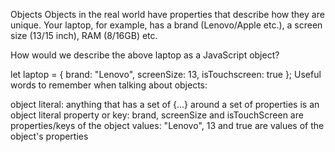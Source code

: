 Objects
Objects in the real world have properties that describe how they are unique. Your laptop, for example, has a brand (Lenovo/Apple etc.), a screen size (13/15 inch), RAM (8/16GB) etc.

How would we describe the above laptop as a JavaScript object?

let laptop = {
    brand: "Lenovo",
    screenSize: 13,
    isTouchscreen: true
};
Useful words to remember when talking about objects:

object literal: anything that has a set of {...} around a set of properties is an object literal
property or key: brand, screenSize and isTouchScreen are properties/keys of the object
values: "Lenovo", 13 and true are values of the object's properties